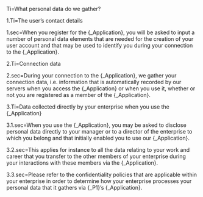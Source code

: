 Ti=What personal data do we gather?

1.Ti=The user’s contact details

1.sec=When you register for the {_Application}, you will be asked to input a number of personal data elements that are needed for the creation of your user account and that may be used to identify you during your connection to the {_Application}. 

2.Ti=Connection data 

2.sec=During your connection to the {_Application}, we gather your connection data, i.e. information that is automatically recorded by our servers when you access the {_Application} or when you use it, whether or not you are registered as a member of the {_Application}.

3.Ti=Data collected directly by your enterprise when you use the {_Application}

3.1.sec=When you use the {_Application}, you may be asked to disclose personal data directly to your manager or to a director of the enterprise to which you belong and that initially enabled you to use our {_Application}. 

3.2.sec=This applies for instance to all the data relating to your work and career that you transfer to the other members of your enterprise during your interactions with these members via the {_Application}.

3.3.sec=Please refer to the confidentiality policies that are applicable within your enterprise in order to determine how your enterprise processes your personal data that it gathers via {_P1}’s {_Application}.